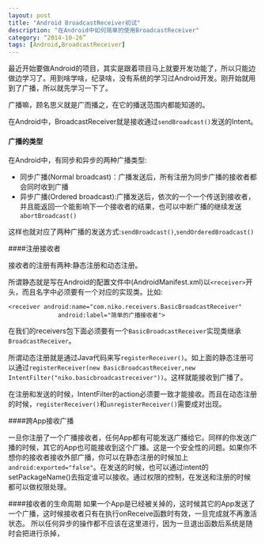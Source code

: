 ```yaml
---
layout: post
title: "Android BroadcastReceiver初试"
description: "在Android中如何简单的使用BroadcastReceiver"
category: “2014-10-26”
tags: [Android,BroadcastReceiver]
---
```


最近开始要做Android的项目，其实是跟着项目马上就要开发功能了，所以只能边做边学习了。用到啥学啥，纪录啥，没有系统的学习过Android开发。刚开始就用到了广播，所以就先学习一下了。

广播嘛，顾名思义就是广而播之，在它的播送范围内都能知道的。

在Android中，BroadcastReceiver就是接收通过`sendBroadcast()`发送的Intent。

#### 广播的类型

在Android中，有同步和异步的两种广播类型:

 * 同步广播(Normal broadcast)：广播发送后，所有注册为同步广播的接收者都会同时收到广播
 * 异步广播(Ordered broadcast):广播发送后，依次的一个一个传送到接收者，并且能返回一个能影响下一个接收者的结果，也可以中断广播的继续发送`abortBroadcast()`

这样也就对应了两种广播的发送方式:`sendBroadcast()`,`sendOrderedBroadcast()`

####注册接收者

接收者的注册有两种:静态注册和动态注册。

所谓静态就是写在Android的配置文件中(AndroidManifest.xml)以`<receiver>`开头，而且名字中必须要有一个对应的实现类。比如:

	<receiver android:name="com.niko.receivers.BasicBroadcastReceiver"
                  android:label="简单的广播接收者">

在我们的receivers包下面必须要有一个`BasicBroadcastReceiver`实现类继承`BroadcastReceiver`。

所谓动态注册就是通过Java代码来写`registerReceiver()`。如上面的静态注册可以通过`registerReceiver(new BasicBroadcastReceiver,new IntentFilter("niko.basicbroadcastreceiver"))`。这样就能接收到广播了。

在注册和发送的时候，IntentFilter的action必须要一致才能接收。而且在动态注册的时候，`registerReceiver()`和`unregisterReceiver()`需要成对出现。


####跨App接收广播

一旦你注册了一个广播接收者，任何App都有可能发送广播给它。同样的你发送广播的时候，其它的App也可能接收到这个广播。这是一个安全性的问题。如果你不想你的接收者接收外部广播，你可以在静态注册的时候加上`android:exported="false"`。在发送的时候，也可以通过intent的setPackageName()去指定谁可以接收。通过权限的控制，在发送和注册的时候都可以做权限处理。

####接收者的生命周期
如果一个App是已经被关掉的，这时候其它的App发送了一个广播，这时候接收者只有在执行onReceive函数时有效，一旦完成就不再激活状态。
所以任何异步的操作都不应该在这里进行，因为一旦退出函数后系统是随时会把进行杀掉，







